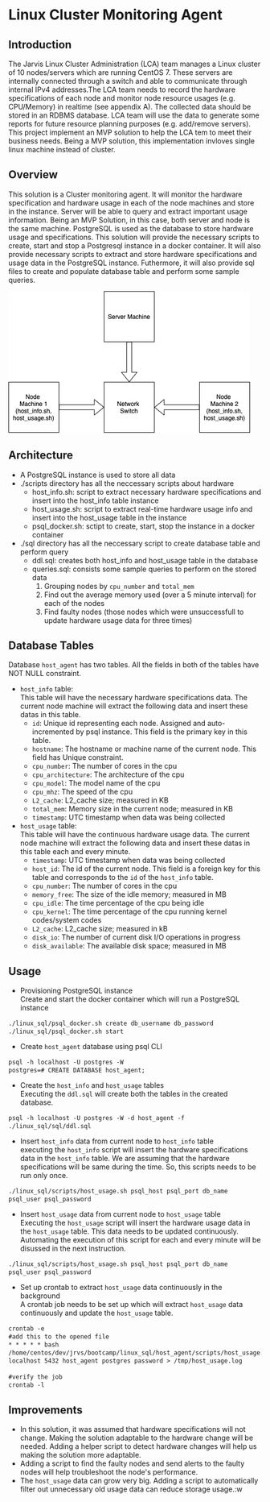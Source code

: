 # Linux Cluster Monitoring Agent

## Introduction
The Jarvis Linux Cluster Administration (LCA) team manages a Linux cluster of 10 nodes/servers which are running CentOS 7. These servers are internally connected through a switch and able to communicate through internal IPv4 addresses.The LCA team needs to record the hardware specifications of each node and monitor node resource usages (e.g. CPU/Memory) in realtime (see appendix A). The collected data should be stored in an RDBMS database. LCA team will use the data to generate some reports for future resource planning purposes (e.g. add/remove servers). This project implement an MVP solution to help the LCA tem to meet their business needs. Being a MVP solution, this implementation invloves single linux machine instead of cluster.

## Overview
This solution is a Cluster monitoring agent. It will monitor the hardware specification and hardware usage in each of the node machines and store in the instance. Server will be able to query and extract important usage information. Being an MVP Solution, in this case, both server and node is the same machine. PostgreSQL is used as the database to store hardware usage and specifications. This solution will provide the necessary scripts to create, start and stop a Postgresql instance in a docker container. It will also provide necessary scripts to extract and store hardware specifications and usage data in the PostgreSQL instance. Futhermore, it will also provide sql files to create and populate database table and perform some sample queries.

![cluster image](./assets/cluster_image.png)  
## Architecture
* A PostgreSQL instance is used to store all data
* ./scripts directory has all the neccessary scripts about hardware
	* host_info.sh: script to extract necessary hardware specifications and insert into the host_info table instance
	* host_usage.sh: script to extract real-time hardware usage info and insert into the host_usage table in the instance
	* psql_docker.sh: sctipt to create, start, stop the instance in a docker container
* ./sql directory has all the neccessary script to create database table and perform query
	* ddl.sql: creates both host_info and host_usage table in the database
	* queries.sql: consists some sample queries to perform on the stored data
		1. Grouping nodes by `cpu_number` and `total_mem`
		2. Find out the average memory used (over a 5 minute interval) for each of the nodes
		3. Find faulty nodes (those nodes which were unsuccessfull to update hardware usage data for three times) 
## Database Tables
Database `host_agent` has two tables. All the fields in both of the tables have NOT NULL constraint. 
* `host_info` table:\
This table will have the necessary hardware specifications data. The current node machine will extract the following data and insert these datas in this table.
	* `id`: Unique id representing each node. Assigned and auto-incremented by psql instance. This field is the primary key in this table.
	* `hostname`: The hostname or machine name of the current node. This field has Unique constraint.
	* `cpu_number`: The number of cores in the cpu
	* `cpu_architecture`: The architecture of the cpu
	* `cpu_model`: The model name of the cpu
	* `cpu_mhz`: The speed of the cpu
	* `L2_cache`: L2_cache size; measured in KB
	* `total_mem`: Memory size in the current node; measured in KB
	* `timestamp`: UTC timestamp when data was being collected
* `host_usage` table:\
This table will have the continuous hardware usage data. The current node machine will extract the following data and insert these datas in this table each and every minute.       
	* `timestamp`: UTC timestamp when data was being collected
	* `host_id`: The id of the current node. This field is a foreign key for this table and corresponds to the `id` of the `host_info` table. 	
	* `cpu_number`: The number of cores in the cpu
	* `memory_free`: The size of the idle memory; measured in MB
	* `cpu_idle`: The time percentage of the cpu being idle
	* `cpu_kernel`: The time percentage of the cpu running kernel codes/system codes
	* `L2_cache`: L2_cache size; measured in kB
	* `disk_io`: The number of current disk I/O operations in progress
	* `disk_available`: The available disk space; measured in MB
## Usage
* Provisioning PostgreSQL instance\
Create and start the docker container which will run a PostgreSQL instance
```
./linux_sql/psql_docker.sh create db_username db_password
./linux_sql/psql_docker.sh start
```
* Create `host_agent` database  using psql CLI
```
psql -h localhost -U postgres -W
postgres=# CREATE DATABASE host_agent;
```
* Create the `host_info` and `host_usage` tables\
Executing the `ddl.sql` will create both the tables in the created database.
```
psql -h localhost -U postgres -W -d host_agent -f ./linux_sql/sql/ddl.sql
```
* Insert `host_info` data from current node to `host_info` table\
executing the `host_info` script will insert the hardware specifications data in the `host_info` table. We are assuming that the hardware specifications will be same during the time. So, this scripts needs to be run only once.
```
./linux_sql/scripts/host_usage.sh psql_host psql_port db_name psql_user psql_password
```
* Insert `host_usage` data from current node to `host_usage` table\
Executing the `host_usage` script will insert the hardware usage data in the `host_usage` table. This data needs to be updated continuously. Automating the execution of this script for each and every minute will be disussed in the next instruction.
```
./linux_sql/scripts/host_usage.sh psql_host psql_port db_name psql_user psql_password
```
* Set up crontab to extract `host_usage` data continuously in the background\
A crontab job needs to be set up which will extract `host_usage` data continuously and update the `host_usage` table.
```
crontab -e
#add this to the opened file
* * * * * bash /home/centos/dev/jrvs/bootcamp/linux_sql/host_agent/scripts/host_usage.sh localhost 5432 host_agent postgres password > /tmp/host_usage.log

#verify the job
crontab -l
```
## Improvements
* In this solution, it was assumed that hardware specifications will not change. Making the solution adaptable to the hardware change will be needed. Adding a  helper script to detect hardware changes will help us making the solution more adaptable.
* Adding a script to find the faulty nodes and send alerts to the faulty nodes will help troubleshoot the node's performance.
* The `host_usage` data can grow very big. Adding a script to automatically filter out unnecessary old usage data can reduce storage usage.:w

